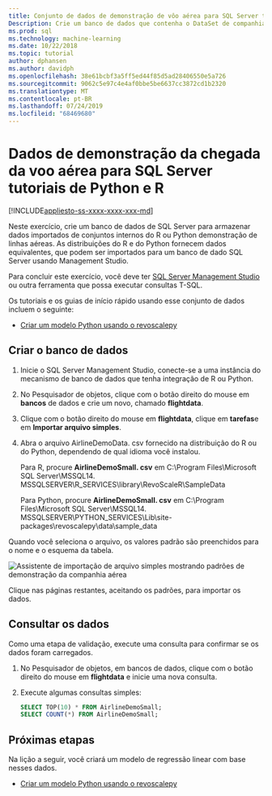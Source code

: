 ```yaml
---
title: Conjunto de dados de demonstração de vôo aérea para SQL Server tutoriais de Python e R
Description: Crie um banco de dados que contenha o DataSet de companhia aérea de R e Python. Esse conjunto de DataSet é usado em exercícios que mostram como encapsular a linguagem R ou o código Python em um procedimento armazenado SQL Server.
ms.prod: sql
ms.technology: machine-learning
ms.date: 10/22/2018
ms.topic: tutorial
author: dphansen
ms.author: davidph
ms.openlocfilehash: 38e61bcbf3a5ff5ed44f85d5ad28406550e5a726
ms.sourcegitcommit: 9062c5e97c4e4af0bbe5be6637cc3872cd1b2320
ms.translationtype: MT
ms.contentlocale: pt-BR
ms.lasthandoff: 07/24/2019
ms.locfileid: "68469680"
---
```

#  <a name="airline-flight-arrival-demo-data-for-sql-server-python-and-r-tutorials"></a>Dados de demonstração da chegada da voo aérea para SQL Server tutoriais de Python e R
[!INCLUDE[appliesto-ss-xxxx-xxxx-xxx-md](../../includes/appliesto-ss-xxxx-xxxx-xxx-md.md)]

Neste exercício, crie um banco de dados de SQL Server para armazenar dados importados de conjuntos internos do R ou Python demonstração de linhas aéreas. As distribuições do R e do Python fornecem dados equivalentes, que podem ser importados para um banco de dado SQL Server usando Management Studio.

Para concluir este exercício, você deve ter [SQL Server Management Studio](https://docs.microsoft.com/sql/ssms/download-sql-server-management-studio-ssms?view=sql-server-2017) ou outra ferramenta que possa executar consultas T-SQL.

Os tutoriais e os guias de início rápido usando esse conjunto de dados incluem o seguinte:

+  [Criar um modelo Python usando o revoscalepy](use-python-revoscalepy-to-create-model.md)

## <a name="create-the-database"></a>Criar o banco de dados

1. Inicie o SQL Server Management Studio, conecte-se a uma instância do mecanismo de banco de dados que tenha integração de R ou Python.  

2. No Pesquisador de objetos, clique com o botão direito do mouse em **bancos** de dados e crie um novo, chamado **flightdata**.

3. Clique com o botão direito do mouse em **flightdata**, clique em **tarefas**e em **Importar arquivo simples**.

4. Abra o arquivo AirlineDemoData. csv fornecido na distribuição do R ou do Python, dependendo de qual idioma você instalou.

   Para R, procure **AirlineDemoSmall. csv** em C:\Program Files\Microsoft SQL Server\MSSQL14. MSSQLSERVER\R_SERVICES\library\RevoScaleR\SampleData
   
   Para Python, procure **AirlineDemoSmall. csv** em C:\Program Files\Microsoft SQL Server\MSSQL14. MSSQLSERVER\PYTHON_SERVICES\Lib\site-packages\revoscalepy\data\sample_data
  
Quando você seleciona o arquivo, os valores padrão são preenchidos para o nome e o esquema da tabela.

  ![Assistente de importação de arquivo simples mostrando padrões de demonstração da companhia aérea](media/import-airlinedemosmall.png)

Clique nas páginas restantes, aceitando os padrões, para importar os dados.


## <a name="query-the-data"></a>Consultar os dados

Como uma etapa de validação, execute uma consulta para confirmar se os dados foram carregados.

1. No Pesquisador de objetos, em bancos de dados, clique com o botão direito do mouse em **flightdata** e inicie uma nova consulta.

2. Execute algumas consultas simples:

    ```sql
    SELECT TOP(10) * FROM AirlineDemoSmall;
    SELECT COUNT(*) FROM AirlineDemoSmall;
    ```

## <a name="next-steps"></a>Próximas etapas

Na lição a seguir, você criará um modelo de regressão linear com base nesses dados.

+ [Criar um modelo Python usando o revoscalepy](use-python-revoscalepy-to-create-model.md)

